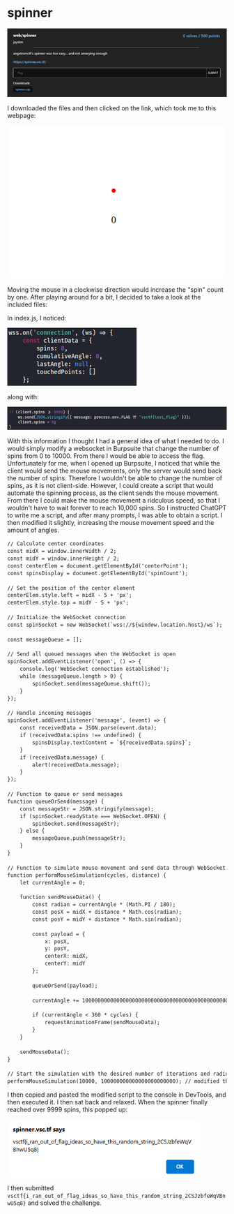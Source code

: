 # spinner
![](../images/spinner-part-1.png)

I downloaded the files and then clicked on the link, which took me to this webpage:

![](../images/spinner-part-2.png)

Moving the mouse in a clockwise direction would increase the "spin" count by one. After playing around for a bit, I decided to take a look at the included files:

In index.js, I noticed:

![](../images/spinner-part-3.png)

along with:

![](../images/spinner-part-4.png)

With this information I thought I had a general idea of what I needed to do. I would simply modify a websocket in Burpsuite that change the number of spins from 0 to 10000. From there I would be able to access the flag. Unfortunately for me, when I opened up Burpsuite, I noticed that while the client would send the mouse movements, only the server would send back the number of spins. Therefore I wouldn't be able to change the number of spins, as it is not client-side. However, I could create a script that would automate the spinning process, as the client sends the mouse movement. From there I could make the mouse movement a ridculous speed, so that I wouldn't have to wait forever to reach 10,000 spins. So I instructed ChatGPT to write me a script, and after many prompts, I was able to obtain a script. I then modified it slightly, increasing the mouse movement speed and the amount of angles. 

```txt
// Calculate center coordinates
const midX = window.innerWidth / 2;
const midY = window.innerHeight / 2;
const centerElem = document.getElementById('centerPoint');
const spinsDisplay = document.getElementById('spinCount');

// Set the position of the center element
centerElem.style.left = midX - 5 + 'px';
centerElem.style.top = midY - 5 + 'px';

// Initialize the WebSocket connection
const spinSocket = new WebSocket(`wss://${window.location.host}/ws`);

const messageQueue = [];

// Send all queued messages when the WebSocket is open
spinSocket.addEventListener('open', () => {
    console.log('WebSocket connection established');
    while (messageQueue.length > 0) {
        spinSocket.send(messageQueue.shift());
    }
});

// Handle incoming messages
spinSocket.addEventListener('message', (event) => {
    const receivedData = JSON.parse(event.data);
    if (receivedData.spins !== undefined) {
        spinsDisplay.textContent = `${receivedData.spins}`;
    }
    if (receivedData.message) {
        alert(receivedData.message);
    }
});

// Function to queue or send messages
function queueOrSend(message) {
    const messageStr = JSON.stringify(message);
    if (spinSocket.readyState === WebSocket.OPEN) {
        spinSocket.send(messageStr);
    } else {
        messageQueue.push(messageStr);
    }
}

// Function to simulate mouse movement and send data through WebSocket
function performMouseSimulation(cycles, distance) {
    let currentAngle = 0;

    function sendMouseData() {
        const radian = currentAngle * (Math.PI / 180);
        const posX = midX + distance * Math.cos(radian);
        const posY = midY + distance * Math.sin(radian);

        const payload = {
            x: posX,
            y: posY,
            centerX: midX,
            centerY: midY
        };

        queueOrSend(payload);

        currentAngle += 1000000000000000000000000000000000000000000000000000000000000000000000 // modified part, changed value from 10 to 1000000000000000000000000000000000000000000000000000000000000000000000. Adjust this value to control the speed of the simulation

        if (currentAngle < 360 * cycles) {
            requestAnimationFrame(sendMouseData);
        }
    }

    sendMouseData();
}

// Start the simulation with the desired number of iterations and radius
performMouseSimulation(10000, 100000000000000000000000); // modified this part, changed from 100 to 100000000000000000000000. 
```
I then copied and pasted the modified script to the console in DevTools, and then executed it. I then sat back and relaxed. When the spinner finally reached over 9999 spins, this popped up:

![](../images/spinner-part-5.png)

I then submitted `vsctf{i_ran_out_of_flag_ideas_so_have_this_random_string_2CSJzbfeWqVBnwU5q8}` and solved the challenge.
